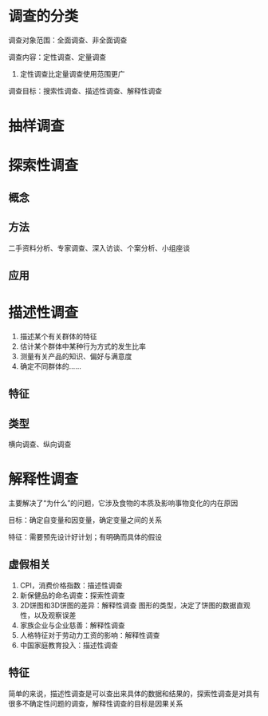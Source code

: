 # 调查的分类

调查对象范围：全面调查、非全面调查

调查内容：定性调查、定量调查
1. 定性调查比定量调查使用范围更广

调查目标：搜索性调查、描述性调查、解释性调查

# 抽样调查

# 探索性调查

## 概念

## 方法

二手资料分析、专家调查、深入访谈、个案分析、小组座谈

## 应用

# 描述性调查

1. 描述某个有关群体的特征
2. 估计某个群体中某种行为方式的发生比率
3. 测量有关产品的知识、偏好与满意度
4. 确定不同群体的……

## 特征


## 类型

横向调查、纵向调查

# 解释性调查

主要解决了“为什么”的问题，它涉及食物的本质及影响事物变化的内在原因

目标：确定自变量和因变量，确定变量之间的关系

特征：需要预先设计好计划；有明确而具体的假设

## 虚假相关


1. CPI，消费价格指数：描述性调查
2. 新保健品的命名调查：探索性调查
3. 2D饼图和3D饼图的差异：解释性调查
   图形的类型，决定了饼图的数据直观性，以及观察误差
4. 家族企业与企业慈善：解释性调查
5. 人格特征对于劳动力工资的影响：解释性调查
6. 中国家庭教育投入：描述性调查

## 特征
简单的来说，描述性调查是可以查出来具体的数据和结果的，探索性调查是对具有很多不确定性问题的调查，解释性调查的目标是因果关系